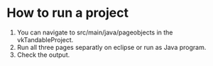 # How to run a project

1. You can navigate to src/main/java/pageobjects in the vkTandableProject.
2. Run all three pages separatly on eclipse or run as Java program.
3. Check the output.
